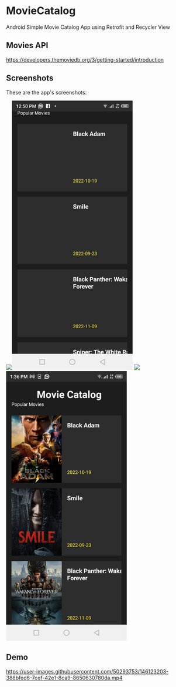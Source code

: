 # MovieCatalog
Android Simple Movie Catalog App using Retrofit and Recycler View

## Movies API
https://developers.themoviedb.org/3/getting-started/introduction

## Screenshots
These are the app's screenshots:

<img src="screenshots/demo1.png" width="330"/><img src="https://github.com/HillaryKiprono/MovieCatalog/blob/master/Screenshot_20221119-125038.jpg" width="330"/>
<img src="screenshots/demo1.png" width="330"/><img src="https://github.com/HillaryKiprono/MovieCatalog/blob/master/screenshot2" width="330"/>



## Demo
https://user-images.githubusercontent.com/50293753/146123203-388bfed6-7cef-42e1-8ca9-8650630780da.mp4
